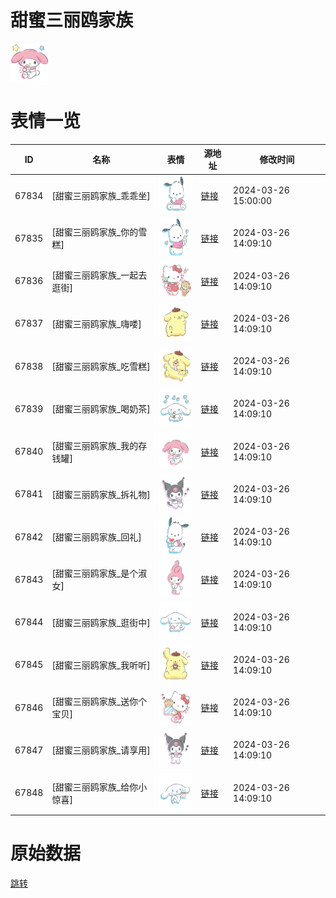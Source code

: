 # 甜蜜三丽鸥家族

<img src="./cover.png" height="60" alt="cover" />

# 表情一览

|ID|名称|表情|源地址|修改时间|
|----|----|----|----|----|
|67834|[甜蜜三丽鸥家族_乖乖坐]|<img src="./pic/067834_%5B甜蜜三丽鸥家族_乖乖坐%5D.png" height="60" alt="乖乖坐"/>|[链接](https://i0.hdslb.com/bfs/garb/8ebbb38c76d83648046b2a5986320987f0af8db1.png)|2024-03-26 15:00:00|
|67835|[甜蜜三丽鸥家族_你的雪糕]|<img src="./pic/067835_%5B甜蜜三丽鸥家族_你的雪糕%5D.png" height="60" alt="你的雪糕"/>|[链接](https://i0.hdslb.com/bfs/garb/0944c9d2491bd0c9476db0a455ea6b663675b5f9.png)|2024-03-26 14:09:10|
|67836|[甜蜜三丽鸥家族_一起去逛街]|<img src="./pic/067836_%5B甜蜜三丽鸥家族_一起去逛街%5D.png" height="60" alt="一起去逛街"/>|[链接](https://i0.hdslb.com/bfs/garb/f35d58bff1f85a5c06e0916db7c9c78bc0d3db96.png)|2024-03-26 14:09:10|
|67837|[甜蜜三丽鸥家族_嗨喽]|<img src="./pic/067837_%5B甜蜜三丽鸥家族_嗨喽%5D.png" height="60" alt="嗨喽"/>|[链接](https://i0.hdslb.com/bfs/garb/a592d5595aab07c0f82cc65bb8b0a1ad39033212.png)|2024-03-26 14:09:10|
|67838|[甜蜜三丽鸥家族_吃雪糕]|<img src="./pic/067838_%5B甜蜜三丽鸥家族_吃雪糕%5D.png" height="60" alt="吃雪糕"/>|[链接](https://i0.hdslb.com/bfs/garb/5b37020e453cbfac97f5120e0a13237825ab996c.png)|2024-03-26 14:09:10|
|67839|[甜蜜三丽鸥家族_喝奶茶]|<img src="./pic/067839_%5B甜蜜三丽鸥家族_喝奶茶%5D.png" height="60" alt="喝奶茶"/>|[链接](https://i0.hdslb.com/bfs/garb/7874f2dfee0d558527694265324dcfb67472aa28.png)|2024-03-26 14:09:10|
|67840|[甜蜜三丽鸥家族_我的存钱罐]|<img src="./pic/067840_%5B甜蜜三丽鸥家族_我的存钱罐%5D.png" height="60" alt="我的存钱罐"/>|[链接](https://i0.hdslb.com/bfs/garb/ad53b89241efdcff8e26b77b4a59d04320cffc45.png)|2024-03-26 14:09:10|
|67841|[甜蜜三丽鸥家族_拆礼物]|<img src="./pic/067841_%5B甜蜜三丽鸥家族_拆礼物%5D.png" height="60" alt="拆礼物"/>|[链接](https://i0.hdslb.com/bfs/garb/da72170f0a40e773b1a74eca2c32afca7917e804.png)|2024-03-26 14:09:10|
|67842|[甜蜜三丽鸥家族_回礼]|<img src="./pic/067842_%5B甜蜜三丽鸥家族_回礼%5D.png" height="60" alt="回礼"/>|[链接](https://i0.hdslb.com/bfs/garb/c02607e83f829ba6d3a2fb5f3f5f7cdc93ded282.png)|2024-03-26 14:09:10|
|67843|[甜蜜三丽鸥家族_是个淑女]|<img src="./pic/067843_%5B甜蜜三丽鸥家族_是个淑女%5D.png" height="60" alt="是个淑女"/>|[链接](https://i0.hdslb.com/bfs/garb/46d09c599cb3651753f7481cc811bf6d11dfc089.png)|2024-03-26 14:09:10|
|67844|[甜蜜三丽鸥家族_逛街中]|<img src="./pic/067844_%5B甜蜜三丽鸥家族_逛街中%5D.png" height="60" alt="逛街中"/>|[链接](https://i0.hdslb.com/bfs/garb/684a4510e139b9f418bc70c8476e224c763743b5.png)|2024-03-26 14:09:10|
|67845|[甜蜜三丽鸥家族_我听听]|<img src="./pic/067845_%5B甜蜜三丽鸥家族_我听听%5D.png" height="60" alt="我听听"/>|[链接](https://i0.hdslb.com/bfs/garb/86d1f23fa5fba562b8f890ca31cc963f14504737.png)|2024-03-26 14:09:10|
|67846|[甜蜜三丽鸥家族_送你个宝贝]|<img src="./pic/067846_%5B甜蜜三丽鸥家族_送你个宝贝%5D.png" height="60" alt="送你个宝贝"/>|[链接](https://i0.hdslb.com/bfs/garb/437017c687979e6b4fae26e0317e9c3b835bb861.png)|2024-03-26 14:09:10|
|67847|[甜蜜三丽鸥家族_请享用]|<img src="./pic/067847_%5B甜蜜三丽鸥家族_请享用%5D.png" height="60" alt="请享用"/>|[链接](https://i0.hdslb.com/bfs/garb/1b532eee915d815929713d2c625473ef4a5d182d.png)|2024-03-26 14:09:10|
|67848|[甜蜜三丽鸥家族_给你小惊喜]|<img src="./pic/067848_%5B甜蜜三丽鸥家族_给你小惊喜%5D.png" height="60" alt="给你小惊喜"/>|[链接](https://i0.hdslb.com/bfs/garb/ba2c91ea63351c0637e1af4c6502d45819348a81.png)|2024-03-26 14:09:10|

# 原始数据

[跳转](./raw.json)

